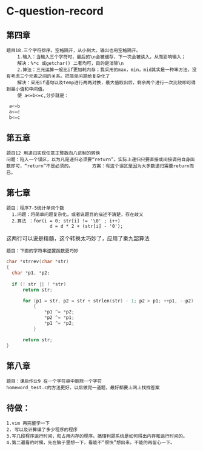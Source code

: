 # C-question-record

## 第四章   
    题目18.三个字符排序。空格隔开，从小到大。输出也用空格隔开。  
        1.输入：当输入三个字符时，最后的\n会被缓存，下一次会被读入，从而影响输入；  
        解决：%*c 或getchar() 二者均可，目的是消除\n  
        2.算法：三元运算一般比if更加耗内存；我采用的max，min，mid其实是一种笨方法，没有考虑三个元素之间的关系。把简单问题给复杂化了
        解决：采用if语句以及temp进行两两对换，最大值取出后，剩余两个进行一次比较即可得到最小值和中间值。
        使 a<=b<=c,分步就是：  
  ```C
   a<=b  
   a<=c  
   b<=c  
 ```  

## 第五章
    题目12 用递归实现任意正整数向八进制的转换
    问题：陷入一个误区，以为凡是递归必须要“return”。实际上递归只要直接或间接调用自身函数即可，“return”不是必须的。       方案：有这个误区是因为大多数递归需要return而已。

## 第七章  
    题目：程序7-5统计单词个数
      1.问题：将简单问题复杂化，或者说题目的描述不清楚，存在歧义
      2.算法 ：for(i = 0; str[i] != '\0' ; i++)
                    d = d * 2 + (str[i] - '0');
  这两行可以说是精髓，这个转换太巧妙了，应用了秦九韶算法

    题目：下面的字符串逆置函数更巧妙
  ```C
  char *strrev(char *str)
  {
    char *p1, *p2;  
    
    if (! str || ! *str)
        return str;

        for (p1 = str, p2 = str + strlen(str) - 1; p2 > p1; ++p1, --p2)
            {
                *p1 ^= *p2;
                *p2 ^= *p1;
                *p1 ^= *p2;
            }

        return str;
 }
```

## 第八章  
    题目：课后作业9 在一个字符串中删除一个字符
    homeword_test.c的方法更好，以后做完一道题，最好都要上网上找找答案

## 待做：  
    1.vim 再完整学一下
    2. 写以及计算编了多少程序的程序
    3.写几段程序运行时间，和占用内存的程序。搞懂判题系统是如何得出内存和运行时间的。
    4.第二遍看的时候，先在脑子里想一下，看能不“很快”想出来。不能的再留心一下。
           
